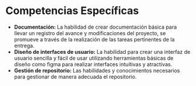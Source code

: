 # Competencias Específicas
* **Documentación:** La habilidad de crear documentación básica para llevar un registro
del avance y modificaciones del proyecto, se promueve a través de la realización de las
tareas pertinentes de la entrega.
* **Diseño de interfaces de usuario:** La habilidad para crear una interfaz de usuario
sencilla y fácil de usar utilizando herramientas básicas de diseño como figma para realizar
interfaces intuitivas y atractivas.
* **Gestión de repositorio:** Las habilidades y conocimientos necesarios para gestionar
de manera adecuada el repositorio.
